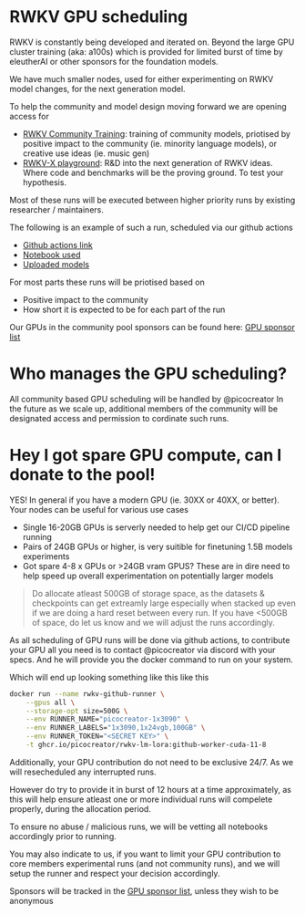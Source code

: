 # RWKV GPU scheduling

RWKV is constantly being developed and iterated on. Beyond the large GPU cluster training (aka: a100s) which is provided for limited burst of time by eleutherAI or other sponsors for the foundation models.

We have much smaller nodes, used for either experimenting on RWKV model changes, for the next generation model.

To help the community and model design moving forward we are opening access for 
- [RWKV Community Training](./RWKV-community-training.md): training of community models, priotised by positive impact to the community (ie. minority language models), or creative use ideas (ie. music gen)
- [RWKV-X playground](./RWKV-x-playground-training.md): R&D into the next generation of RWKV ideas. Where code and benchmarks will be the proving ground. To test your hypothesis.

Most of these runs will be executed between higher priority runs by existing researcher / maintainers.

The following is an example of such a run, scheduled via our github actions
- [Github actions link](https://github.com/RWKV/RWKV-infctx-trainer/actions/runs/5983559635/job/16233828093)
- [Notebook used](https://huggingface.co/rwkv-x-dev/rwkv-x-playground/blob/main/experiment/rwkv-x-exp/v5-headsize32/v5-L6-D2048-E1e-1-ctx4k-part1.ipynb)
- [Uploaded models](https://huggingface.co/rwkv-x-dev/rwkv-x-playground/tree/main/experiment/rwkv-x-exp/v5-headsize32)

For most parts these runs will be priotised based on
- Positive impact to the community
- How short it is expected to be for each part of the run

Our GPUs in the community pool sponsors can be found here: [GPU sponsor list](./GPU-sponsor-list.md)

# Who manages the GPU scheduling?

All community based GPU scheduling will be handled by @picocreator
In the future as we scale up, additional members of the community will be designated access and permission to cordinate such runs.

# Hey I got spare GPU compute, can I donate to the pool!

YES! In general if you have a modern GPU (ie. 30XX or 40XX, or better). Your nodes can be useful for various use cases

- Single 16-20GB GPUs is serverly needed to help get our CI/CD pipeline running
- Pairs of 24GB GPUs or higher, is very suitible for finetuning 1.5B models experiments
- Got spare 4-8 x GPUs or >24GB vram GPUS? These are in dire need to help speed up overall experimentation on potentially larger models

> Do allocate atleast 500GB of storage space, as the datasets & checkpoints can get extreamly large especially when stacked up
> even if we are doing a hard reset between every run. If you have <500GB of space, do let us know and we will adjust the runs accordingly.

As all scheduling of GPU runs will be done via github actions, to contribute your GPU all you need is to contact @picocreator via discord with your specs. And he will provide you the docker command to run on your system. 

Which will end up looking something like this like this

```bash
docker run --name rwkv-github-runner \
    --gpus all \
    --storage-opt size=500G \
    --env RUNNER_NAME="picocreator-1x3090" \
    --env RUNNER_LABELS="1x3090,1x24vgb,100GB" \
    --env RUNNER_TOKEN="<SECRET KEY>" \
    -t ghcr.io/picocreator/rwkv-lm-lora:github-worker-cuda-11-8
```

Additionally, your GPU contribution do not need to be exclusive 24/7. As we will resecheduled any interrupted runs.

However do try to provide it in burst of 12 hours at a time approximately, as this will help ensure atleast one or more individual runs will compelete properly, during the allocation period.

To ensure no abuse / malicious runs, we will be vetting all notebooks accordingly prior to running.

You may also indicate to us, if you want to limit your GPU contribution to core members experimental runs (and not community runs), and we will setup the runner and respect your decision accordingly.

Sponsors will be tracked in the [GPU sponsor list](./GPU-sponsor-list.md), unless they wish to be anonymous
